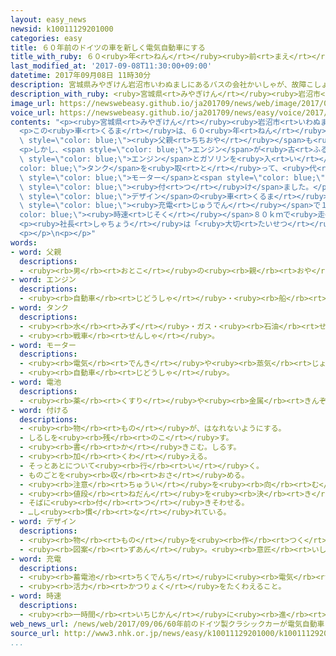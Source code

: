 ```yaml
---
layout: easy_news
newsid: k10011129201000
categories: easy
title: ６０年前のドイツの車を新しく電気自動車にする
title_with_ruby: ６０<ruby>年<rt>ねん</rt></ruby><ruby>前<rt>まえ</rt></ruby>のドイツの<ruby>車<rt>くるま</rt></ruby>を<ruby>新<rt>あたら</rt></ruby>しく<ruby>電気自動車<rt>でんきじどうしゃ</rt></ruby>にする
last_modified_at: '2017-09-08T11:30:00+09:00'
datetime: 2017年09月08日 11時30分
description: 宮城県みやぎけん岩沼市いわぬましにあるバスの会社かいしゃが、故障こしょうして乗のることができなくなった昔むかしの車くるまを新あたらしく電気自動車でんきじどうしゃにしました。
description_with_ruby: <ruby>宮城県<rt>みやぎけん</rt></ruby><ruby>岩沼市<rt>いわぬまし</rt></ruby>にあるバスの<ruby>会社<rt>かいしゃ</rt></ruby>が、<ruby>故障<rt>こしょう</rt></ruby>して<ruby>乗<rt>の</rt></ruby>ることができなくなった<ruby>昔<rt>むかし</rt></ruby>の<ruby>車<rt>くるま</rt></ruby>を<ruby>新<rt>あたら</rt></ruby>しく<ruby>電気自動車<rt>でんきじどうしゃ</rt></ruby>にしました。
image_url: https://newswebeasy.github.io/ja201709/news/web/image/2017/09/08/k10011129201000.jpg
voice_url: https://newswebeasy.github.io/ja201709/news/easy/voice/2017/09/08/k10011129201000.mp3
contents: "<p><ruby>宮城県<rt>みやぎけん</rt></ruby><ruby>岩沼市<rt>いわぬまし</rt></ruby>にあるバスの<ruby>会社<rt>かいしゃ</rt></ruby>が、<ruby>故障<rt>こしょう</rt></ruby>して<ruby>乗<rt>の</rt></ruby>ることができなくなった<ruby>昔<rt>むかし</rt></ruby>の<ruby>車<rt>くるま</rt></ruby>を<ruby>新<rt>あたら</rt></ruby>しく<ruby>電気自動車<rt>でんきじどうしゃ</rt></ruby>にしました。</p>\n\
  <p>この<ruby>車<rt>くるま</rt></ruby>は、６０<ruby>年<rt>ねん</rt></ruby><ruby>前<rt>まえ</rt></ruby>にドイツでつくられた「メッサーシュミットＫＲ２００」という<ruby>車<rt>くるま</rt></ruby>で、<ruby>２人<rt>ふたり</rt></ruby><ruby>乗<rt>の</rt></ruby>ることができます。バスの<ruby>会社<rt>かいしゃ</rt></ruby>の<ruby>社長<rt>しゃちょう</rt></ruby>の<ruby>祖父<rt>そふ</rt></ruby>が<ruby>買<rt>か</rt></ruby>って、そのあと<span\
  \ style=\"color: blue;\"><ruby>父親<rt>ちちおや</rt></ruby></span>も<ruby>乗<rt>の</rt></ruby>って<ruby>社長<rt>しゃちょう</rt></ruby>も<ruby>乗<rt>の</rt></ruby>っていました。</p>\n\
  <p>しかし、<span style=\"color: blue;\">エンジン</span>が<ruby>古<rt>ふる</rt></ruby>くなって<ruby>直<rt>なお</rt></ruby>すことが<ruby>難<rt>むずか</rt></ruby>しくなりました。このため、<ruby>車<rt>くるま</rt></ruby>から<span\
  \ style=\"color: blue;\">エンジン</span>とガソリンを<ruby>入<rt>い</rt></ruby>れる<span style=\"\
  color: blue;\">タンク</span>を<ruby>取<rt>と</rt></ruby>って、<ruby>代<rt>か</rt></ruby>わりに<span\
  \ style=\"color: blue;\">モーター</span>と<span style=\"color: blue;\"><ruby>電池<rt>でんち</rt></ruby></span>を<span\
  \ style=\"color: blue;\"><ruby>付<rt>つ</rt></ruby>け</span>ました。</p>\n<p><ruby>６日<rt>むいか</rt></ruby>に、<ruby>新<rt>あたら</rt></ruby>しくなった<ruby>車<rt>くるま</rt></ruby>をみんなに<ruby>見<rt>み</rt></ruby>せました。<ruby>昔<rt>むかし</rt></ruby>のままのかわいい<span\
  \ style=\"color: blue;\">デザイン</span>の<ruby>車<rt>くるま</rt></ruby>は、<ruby>静<rt>しず</rt></ruby>かに<ruby>走<rt>はし</rt></ruby>っていました。１<ruby>回<rt>かい</rt></ruby>の<span\
  \ style=\"color: blue;\"><ruby>充電<rt>じゅうでん</rt></ruby></span>で１００ｋｍぐらい、<span style=\"\
  color: blue;\"><ruby>時速<rt>じそく</rt></ruby></span>８０ｋｍで<ruby>走<rt>はし</rt></ruby>ることができます。</p>\n\
  <p><ruby>社長<rt>しゃちょう</rt></ruby>は「<ruby>大切<rt>たいせつ</rt></ruby>にしていた<ruby>車<rt>くるま</rt></ruby>が、<ruby>昔<rt>むかし</rt></ruby>のように<ruby>走<rt>はし</rt></ruby>ることができるようになってうれしいです」と<ruby>話<rt>はな</rt></ruby>していました。</p>\n\
  <p></p>\n<p></p>"
words:
- word: 父親
  descriptions:
  - <ruby><rb>男</rb><rt>おとこ</rt></ruby>の<ruby><rb>親</rb><rt>おや</rt></ruby>。<ruby><rb>父</rb><rt>ちち</rt></ruby>。
- word: エンジン
  descriptions:
  - <ruby><rb>自動車</rb><rt>じどうしゃ</rt></ruby>・<ruby><rb>船</rb><rt>ふね</rt></ruby>・<ruby><rb>飛行機</rb><rt>ひこうき</rt></ruby>などを<ruby><rb>動</rb><rt>うご</rt></ruby>かす<ruby><rb>力</rb><rt>ちから</rt></ruby>を<ruby><rb>作</rb><rt>つく</rt></ruby>り<ruby><rb>出</rb><rt>だ</rt></ruby>す<ruby><rb>仕組</rb><rt>しく</rt></ruby>み。<ruby><rb>発動機</rb><rt>はつどうき</rt></ruby>。
- word: タンク
  descriptions:
  - <ruby><rb>水</rb><rt>みず</rt></ruby>・ガス・<ruby><rb>石油</rb><rt>せきゆ</rt></ruby>などをためておく、<ruby><rb>大</rb><rt>おお</rt></ruby>きな<ruby><rb>入</rb><rt>い</rt></ruby>れ<ruby><rb>物</rb><rt>もの</rt></ruby>。
  - <ruby><rb>戦車</rb><rt>せんしゃ</rt></ruby>。
- word: モーター
  descriptions:
  - <ruby><rb>電気</rb><rt>でんき</rt></ruby>や<ruby><rb>蒸気</rb><rt>じょうき</rt></ruby>・ガソリンなどで、<ruby><rb>物</rb><rt>もの</rt></ruby>を<ruby><rb>動</rb><rt>うご</rt></ruby>かす<ruby><rb>力</rb><rt>ちから</rt></ruby>を<ruby><rb>起</rb><rt>お</rt></ruby>こす<ruby><rb>機械</rb><rt>きかい</rt></ruby>。<ruby><rb>電動機</rb><rt>でんどうき</rt></ruby>。<ruby><rb>発動機</rb><rt>はつどうき</rt></ruby>。
  - <ruby><rb>自動車</rb><rt>じどうしゃ</rt></ruby>。
- word: 電池
  descriptions:
  - <ruby><rb>薬</rb><rt>くすり</rt></ruby>や<ruby><rb>金属</rb><rt>きんぞく</rt></ruby>などのはたらきで、<ruby><rb>電流</rb><rt>でんりゅう</rt></ruby>が<ruby><rb>起</rb><rt>お</rt></ruby>きるようにしてある<ruby><rb>仕</rb><rt>し</rt></ruby>かけ。
- word: 付ける
  descriptions:
  - <ruby><rb>物</rb><rt>もの</rt></ruby>が、はなれないようにする。
  - しるしを<ruby><rb>残</rb><rt>のこ</rt></ruby>す。
  - <ruby><rb>書</rb><rt>か</rt></ruby>きこむ。しるす。
  - <ruby><rb>加</rb><rt>くわ</rt></ruby>える。
  - そっとあとについて<ruby><rb>行</rb><rt>い</rt></ruby>く。
  - ものごとを<ruby><rb>収</rb><rt>おさ</rt></ruby>める。
  - <ruby><rb>注意</rb><rt>ちゅうい</rt></ruby>を<ruby><rb>向</rb><rt>む</rt></ruby>ける。
  - <ruby><rb>値段</rb><rt>ねだん</rt></ruby>を<ruby><rb>決</rb><rt>き</rt></ruby>める。
  - そばに<ruby><rb>付</rb><rt>つ</rt></ruby>きそわせる。
  - …し<ruby><rb>慣</rb><rt>な</rt></ruby>れている。
- word: デザイン
  descriptions:
  - <ruby><rb>物</rb><rt>もの</rt></ruby>を<ruby><rb>作</rb><rt>つく</rt></ruby>るときに、<ruby><rb>形</rb><rt>かたち</rt></ruby>や<ruby><rb>色</rb><rt>いろ</rt></ruby>などを<ruby><rb>工夫</rb><rt>くふう</rt></ruby>すること。
  - <ruby><rb>図案</rb><rt>ずあん</rt></ruby>。<ruby><rb>意匠</rb><rt>いしょう</rt></ruby>。
- word: 充電
  descriptions:
  - <ruby><rb>蓄電池</rb><rt>ちくでんち</rt></ruby>に<ruby><rb>電気</rb><rt>でんき</rt></ruby>をたくわえること。
  - <ruby><rb>活力</rb><rt>かつりょく</rt></ruby>をたくわえること。
- word: 時速
  descriptions:
  - <ruby><rb>一時間</rb><rt>いちじかん</rt></ruby>に<ruby><rb>進</rb><rt>すす</rt></ruby>む<ruby><rb>速</rb><rt>はや</rt></ruby>さ。
web_news_url: /news/web/2017/09/06/60年前のドイツ製クラシックカーが電気自動車に/
source_url: http://www3.nhk.or.jp/news/easy/k10011129201000/k10011129201000.html
...
```

